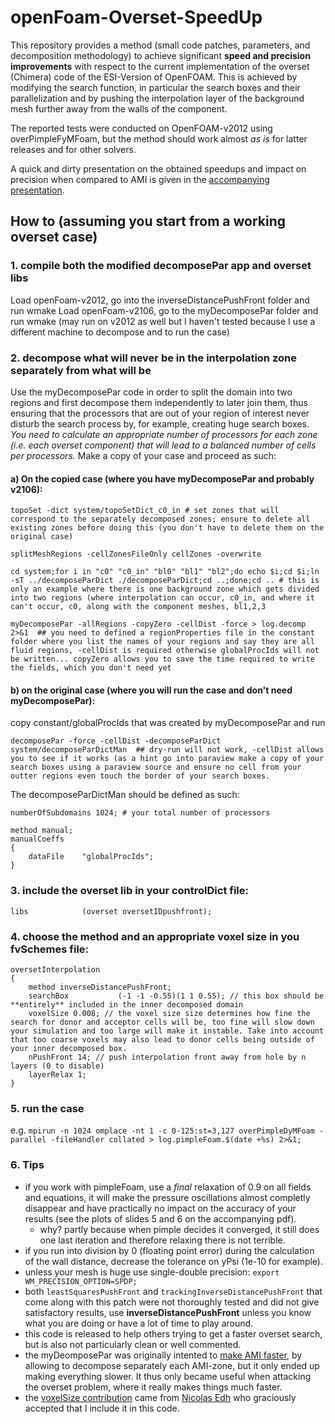 # openFoam-Overset-SpeedUp


This repository provides a method (small code patches, parameters, and decomposition methodology) to achieve significant **speed and precision improvements** with respect to the current implementation of the overset (Chimera) code of the ESI-Version of OpenFOAM. This is achieved by modifying the search function, in particular the search boxes and their parallelization and by pushing the interpolation layer of the background mesh further away from the walls of the component.

The reported tests were conducted on OpenFOAM-v2012 using overPimpleFyMFoam, but the method should work almost *as is* for latter releases and for other solvers.

A quick and dirty presentation on the obtained speedups and impact on precision when compared to AMI is given in the [accompanying presentation](https://github.com/louisgag/openFoam-Overset-SpeedUp/raw/main/oversetComparisonGagnon.pdf).

## How to (assuming you start from a working overset case)

### 1. compile both the modified decomposePar app and overset libs
Load openFoam-v2012, go into the inverseDistancePushFront folder and run wmake
Load openFoam-v2106, go to the myDecomposePar folder and run wmake (may run on v2012 as well but I haven't tested because I use a different machine to decompose and to run the case)

### 2. decompose what will never be in the interpolation zone separately from what will be
Use the myDecomposePar code in order to split the domain into two regions and first decompose them independently to later join them, thus ensuring that the processors that are out of your region of interest never disturb the search process by, for example, creating huge search boxes.
*You need to calculate an appropriate number of processors for each zone (i.e. each overset component) that will lead to a balanced number of cells per processors.*
Make a copy of your case and proceed as such:
#### a) On the copied case (where you have myDecomposePar and probably v2106):
`topoSet -dict system/topoSetDict_c0_in # set zones that will correspond to the separately decomposed zones; ensure to delete all existing zones before doing this (you don't have to delete them on the original case)`

`splitMeshRegions -cellZonesFileOnly cellZones -overwrite`

`cd system;for i in "c0" "c0_in" "bl0" "bl1" "bl2";do echo $i;cd $i;ln -sT ../decomposeParDict ./decomposeParDict;cd ..;done;cd .. # this is only an example where there is one background zone which gets divided into two regions (where interpolation can occur, c0_in, and where it can't occur, c0, along with the component meshes, bl1,2,3`

`myDecomposePar -allRegions -copyZero -cellDist -force > log.decomp 2>&1  ## you need to defined a regionProperties file in the constant folder where you list the names of your regions and say they are all fluid regions, -cellDist is required otherwise globalProcIds will not be written... copyZero allows you to save the time required to write the fields, which you don't need yet`
#### b) on the original case (where you will run the case and don't need myDecomposePar):
copy constant/globalProcIds that was created by myDecomposePar and run

`decomposePar -force -cellDist -decomposeParDict system/decomposeParDictMan  ## dry-run will not work, -cellDist allows you to see if it works (as a hint go into paraview make a copy of your search boxes using a paraview source and ensure no cell from your outter regions even touch the border of your search boxes.`

The decomposeParDictMan should be defined as such:
```
numberOfSubdomains 1024; # your total number of processors

method manual;
manualCoeffs
{
    dataFile    "globalProcIds";
}
```

### 3. include the overset lib in your controlDict file:
  `libs            (overset oversetIDpushfront);`

### 4. choose the method and an appropriate voxel size in you fvSchemes file:
  ```
oversetInterpolation
{
      method inverseDistancePushFront;
      searchBox           (-1 -1 -0.55)(1 1 0.55); // this box should be **entirely** included in the inner decomposed domain
      voxelSize 0.008; // the voxel size size determines how fine the search for donor and acceptor cells will be, too fine will slow down your simulation and too large will make it instable. Take into account that too coarse voxels may also lead to donor cells being outside of your inner decomposed box.
      nPushFront 14; // push interpolation front away from hole by n layers (0 to disable)
      layerRelax 1;
}
```
### 5. run the case
e.g. `mpirun -n 1024 omplace -nt 1 -c 0-125:st=3,127 overPimpleDyMFoam -parallel -fileHandler collated > log.pimpleFoam.$(date +%s) 2>&1;`
### 6. Tips
- if you work with pimpleFoam, use a *final* relaxation of 0.9 on all fields and equations, it will make the pressure oscillations almost completly disappear and have practically no impact on the accuracy of your results (see the plots of slides 5 and 6 on the accompanying pdf).
  - why? partly because when pimple decides it converged, it still does one last iteration and therefore relaxing there is not terrible.
- if you run into division by 0 (floating point error) during the calculation of the wall distance, decrease the tolerance on yPsi (1e-10 for example).
- unless your mesh is huge use single-double precision: `export WM_PRECISION_OPTION=SPDP;`
- both `leastSquaresPushFront` and `trackingInverseDistancePushFront` that come along with this patch were not thoroughly tested and did not give satisfactory results, use **inverseDistancePushFront** unless you know what you are doing or have a lot of time to play around.
- this code is released to help others trying to get a faster overset search, but is also not particularly clean or well commented.
- the myDeomposePar was originally intented to [make AMI faster](http://louisgagnon.com/articlesScientifiques/LouisGagnonOFW2020SplashTalk_vFinal.pdf), by allowing to decompose separately each AMI-zone, but it only ended up making everything slower. It thus only became useful when attacking the overset problem, where it really makes things much faster.
- the [voxelSize contribution](https://develop.openfoam.com/Development/openfoam/-/issues/1683) came from [Nicolas Edh](https://develop.openfoam.com/nicolasedh) who graciously accepted that I include it in this code.
